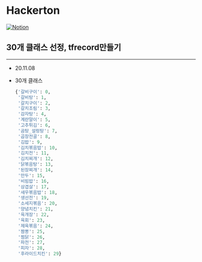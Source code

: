 # Hackerton

[![Notion](https://img.shields.io/badge/Notion-white?style=flat-square&logo=Notion&logoColor=black&link=https://www.notion.so/c80299b18b934dfbabefab1227105370)](https://www.notion.so/17c890ac6c1349e288b5ed01f6fc74c2)



## 30개 클래스 선정, tfrecord만들기

---

- 20.11.08

- 30개 클래스

  ```python
  {'갈비구이': 0,
   '갈비탕': 1,
   '갈치구이': 2,
   '갈치조림': 3,
   '감자탕': 4,
   '계란말이': 5,
   '고추튀김': 6,
   '곰탕_설렁탕': 7,
   '곱창전골': 8,
   '김밥': 9,
   '김치볶음밥': 10,
   '김치전': 11,
   '김치찌개': 12,
   '닭볶음탕': 13,
   '된장찌개': 14,
   '만두': 15,
   '비빔밥': 16,
   '삼겹살': 17,
   '새우볶음밥': 18,
   '생선전': 19,
   '소세지볶음': 20,
   '양념치킨': 21,
   '육개장': 22,
   '육회': 23,
   '제육볶음': 24,
   '짬뽕': 25,
   '찜닭': 26,
   '파전': 27,
   '피자': 28,
   '후라이드치킨': 29}
  ```

  